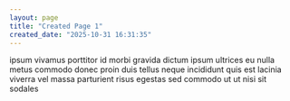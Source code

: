 ```yaml
---
layout: page
title: "Created Page 1"
created_date: "2025-10-31 16:31:35"
---
```


ipsum vivamus porttitor id morbi gravida dictum ipsum ultrices eu nulla metus commodo donec proin duis tellus neque incididunt quis est lacinia viverra vel massa parturient risus egestas sed commodo ut ut nisi sit sodales 
